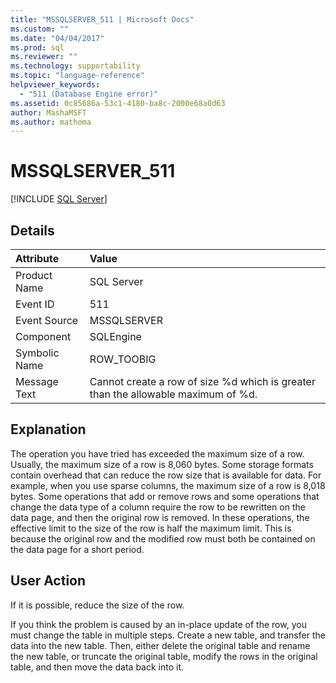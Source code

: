 ```yaml
---
title: "MSSQLSERVER_511 | Microsoft Docs"
ms.custom: ""
ms.date: "04/04/2017"
ms.prod: sql
ms.reviewer: ""
ms.technology: supportability
ms.topic: "language-reference"
helpviewer_keywords: 
  - "511 (Database Engine error)"
ms.assetid: 0c85686a-53c1-4180-ba8c-2000e68a0d63
author: MashaMSFT
ms.author: mathoma
---
```

# MSSQLSERVER_511
 [!INCLUDE [SQL Server](../../includes/applies-to-version/sqlserver.md)]
  
## Details  
  
| Attribute | Value |  
| :-------- | :---- |  
|Product Name|SQL Server|  
|Event ID|511|  
|Event Source|MSSQLSERVER|  
|Component|SQLEngine|  
|Symbolic Name|ROW_TOOBIG|  
|Message Text|Cannot create a row of size %d which is greater than the allowable maximum of %d.|  
  
## Explanation  
The operation you have tried has exceeded the maximum size of a row. Usually, the maximum size of a row is 8,060 bytes. Some storage formats contain overhead that can reduce the row size that is available for data. For example, when you use sparse columns, the maximum size of a row is 8,018 bytes. Some operations that add or remove rows and some operations that change the data type of a column require the row to be rewritten on the data page, and then the original row is removed. In these operations, the effective limit to the size of the row is half the maximum limit. This is because the original row and the modified row must both be contained on the data page for a short period.  
  
## User Action  
If it is possible, reduce the size of the row.  
  
If you think the problem is caused by an in-place update of the row, you must change the table in multiple steps. Create a new table, and transfer the data into the new table. Then, either delete the original table and rename the new table, or truncate the original table, modify the rows in the original table, and then move the data back into it.  
  
